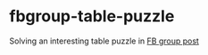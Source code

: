 # fbgroup-table-puzzle

Solving an interesting table puzzle in [FB group post](https://web.facebook.com/groups/442974152553174/permalink/2180202972163608/)

